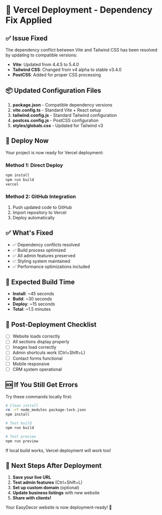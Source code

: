 # 🔧 Vercel Deployment - Dependency Fix Applied

## ✅ Issue Fixed

The dependency conflict between Vite and Tailwind CSS has been resolved by updating to compatible versions:

- **Vite**: Updated from 4.4.5 to 5.4.0
- **Tailwind CSS**: Changed from v4 alpha to stable v3.4.0
- **PostCSS**: Added for proper CSS processing

## 📦 Updated Configuration Files

1. **package.json** - Compatible dependency versions
2. **vite.config.ts** - Standard Vite + React setup
3. **tailwind.config.js** - Standard Tailwind configuration
4. **postcss.config.js** - PostCSS configuration
5. **styles/globals.css** - Updated for Tailwind v3

## 🚀 Deploy Now

Your project is now ready for Vercel deployment:

### Method 1: Direct Deploy
```bash
npm install
npm run build
vercel
```

### Method 2: GitHub Integration
1. Push updated code to GitHub
2. Import repository to Vercel
3. Deploy automatically

## ✅ What's Fixed

- ✅ Dependency conflicts resolved
- ✅ Build process optimized
- ✅ All admin features preserved
- ✅ Styling system maintained
- ✅ Performance optimizations included

## 🎯 Expected Build Time

- **Install**: ~45 seconds
- **Build**: ~30 seconds
- **Deploy**: ~15 seconds
- **Total**: ~1.5 minutes

## 📱 Post-Deployment Checklist

- [ ] Website loads correctly
- [ ] All sections display properly
- [ ] Images load correctly
- [ ] Admin shortcuts work (Ctrl+Shift+L)
- [ ] Contact forms functional
- [ ] Mobile responsive
- [ ] CRM system operational

## 🆘 If You Still Get Errors

Try these commands locally first:
```bash
# Clean install
rm -rf node_modules package-lock.json
npm install

# Test build
npm run build

# Test preview
npm run preview
```

If local build works, Vercel deployment will work too!

## 🎉 Next Steps After Deployment

1. **Save your live URL**
2. **Test admin features** (Ctrl+Shift+L)
3. **Set up custom domain** (optional)
4. **Update business listings** with new website
5. **Share with clients!**

Your EasyDecor website is now deployment-ready! 🚀
